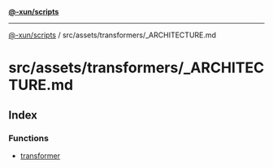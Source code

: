 [**@-xun/scripts**](../../../../README.md)

***

[@-xun/scripts](../../../../README.md) / src/assets/transformers/\_ARCHITECTURE.md

# src/assets/transformers/\_ARCHITECTURE.md

## Index

### Functions

- [transformer](functions/transformer.md)
